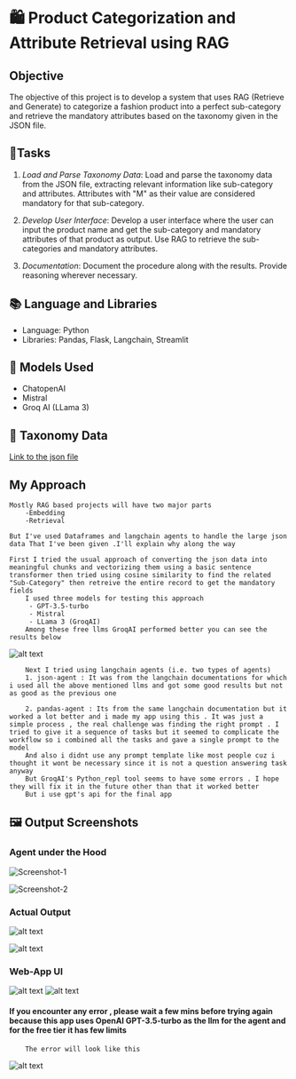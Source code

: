 # 🛍️ Product Categorization and Attribute Retrieval using RAG

## Objective

The objective of this project is to develop a system that uses RAG (Retrieve and Generate) to categorize a fashion product into a perfect sub-category and retrieve the mandatory attributes based on the taxonomy given in the JSON file.

## 📝Tasks

1. *Load and Parse Taxonomy Data*: Load and parse the taxonomy data from the JSON file, extracting relevant information like sub-category and attributes. Attributes with "M" as their value are considered mandatory for that sub-category.

2. *Develop User Interface*: Develop a user interface where the user can input the product name and get the sub-category and mandatory attributes of that product as output. Use RAG to retrieve the sub-categories and mandatory attributes.

3. *Documentation*: Document the procedure along with the results. Provide reasoning wherever necessary.

## 📚 Language and Libraries

- Language: Python
- Libraries: Pandas, Flask, Langchain, Streamlit

## 🚀 Models Used

- ChatopenAI
- Mistral
- Groq AI (LLama 3)

## 🔗 Taxonomy Data

[Link to the json file](https://drive.google.com/file/d/1a2KOjnk9t2oQFz3LQ-Giy_WsAjopuFDd/view?usp=drive_link)

## My Approach
    
    Mostly RAG based projects will have two major parts
        -Embedding
        -Retrieval

    But I've used Dataframes and langchain agents to handle the large json data That I've been given .I'll explain why along the way 

    First I tried the usual approach of converting the json data into meaningful chunks and vectorizing them using a basic sentence transformer then tried using cosine similarity to find the related "Sub-Category" then retreive the entire record to get the mandatory fields 
        I used three models for testing this approach
         - GPT-3.5-turbo
         - Mistral
         - LLama 3 (GroqAI)
        Among these free llms GroqAI performed better you can see the results below

![alt text](<screenshots/Screenshot 2024-05-08 230128.png>)

        

        Next I tried using langchain agents (i.e. two types of agents)
        1. json-agent : It was from the langchain documentations for which i used all the above mentioned llms and got some good results but not as good as the previous one 

        2. pandas-agent : Its from the same langchain documentation but it worked a lot better and i made my app using this . It was just a simple process , the real challenge was finding the right prompt . I tried to give it a sequence of tasks but it seemed to complicate the workflow so i combined all the tasks and gave a single prompt to the model 
        And also i didnt use any prompt template like most people cuz i thought it wont be necessary since it is not a question answering task anyway
        But GroqAI's Python_repl tool seems to have some errors . I hope they will fix it in the future other than that it worked better
        But i use gpt's api for the final app

## 🖼️ Output Screenshots

### Agent under the Hood

![Screenshot-1](<screenshots/Screenshot 2024-05-08 103304.png>)

![Screenshot-2](<screenshots/Screenshot 2024-05-08 103347.png>)

### Actual Output

![alt text](<screenshots/Screenshot 2024-05-08 103536.png>)

![alt text](<screenshots/Screenshot 2024-05-08 103619.png>)

### Web-App UI

![alt text](screenshots/app-ui.jpeg)
![alt text](screenshots/output.jpeg)


#### If you encounter any error , please wait a few mins before trying again because this app uses OpenAI GPT-3.5-turbo as the llm for the agent and for the free tier it has few limits 

        The error will look like this 

![alt text](screenshots/error.jpeg)

